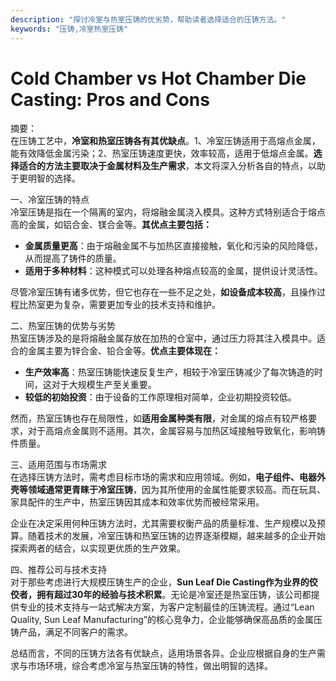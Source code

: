 ```yaml
---
description: "探讨冷室与热室压铸的优劣势，帮助读者选择适合的压铸方法。"
keywords: "压铸,冷室热室压铸"
---
```

# Cold Chamber vs Hot Chamber Die Casting: Pros and Cons

摘要：  
在压铸工艺中，**冷室和热室压铸各有其优缺点**。1、冷室压铸适用于高熔点金属，能有效降低金属污染；2、热室压铸速度更快，效率较高，适用于低熔点金属。**选择适合的方法主要取决于金属材料及生产需求**，本文将深入分析各自的特点，以助于更明智的选择。

一、冷室压铸的特点  
冷室压铸是指在一个隔离的室内，将熔融金属浇入模具。这种方式特别适合于熔点高的金属，如铝合金、镁合金等。**其优点主要包括：**  
- **金属质量更高**：由于熔融金属不与加热区直接接触，氧化和污染的风险降低，从而提高了铸件的质量。  
- **适用于多种材料**：这种模式可以处理各种熔点较高的金属，提供设计灵活性。

尽管冷室压铸有诸多优势，但它也存在一些不足之处，**如设备成本较高**，且操作过程比热室更为复杂，需要更加专业的技术支持和维护。

二、热室压铸的优势与劣势  
热室压铸涉及的是将熔融金属存放在加热的仓室中，通过压力将其注入模具中。适合的金属主要为锌合金、铅合金等。**优点主要体现在：**  
- **生产效率高**：热室压铸能快速反复生产，相较于冷室压铸减少了每次铸造的时间，这对于大规模生产至关重要。  
- **较低的初始投资**：由于设备的工作原理相对简单，企业初期投资较低。

然而，热室压铸也存在局限性，如**适用金属种类有限**，对金属的熔点有较严格要求，对于高熔点金属则不适用。其次，金属容易与加热区域接触导致氧化，影响铸件质量。

三、适用范围与市场需求  
在选择压铸方法时，需考虑目标市场的需求和应用领域。例如，**电子组件、电器外壳等领域通常更青睐于冷室压铸**，因为其所使用的金属性能要求较高。而在玩具、家具配件的生产中，热室压铸因其成本和效率优势而被经常采用。  

企业在决定采用何种压铸方法时，尤其需要权衡产品的质量标准、生产规模以及预算。随着技术的发展，冷室压铸和热室压铸的边界逐渐模糊，越来越多的企业开始探索两者的结合，以实现更优质的生产效果。

四、推荐公司与技术支持  
对于那些考虑进行大规模压铸生产的企业，**Sun Leaf Die Casting作为业界的佼佼者，拥有超过30年的经验与技术积累**。无论是冷室还是热室压铸，该公司都提供专业的技术支持与一站式解决方案，为客户定制最佳的压铸流程。通过“Lean Quality, Sun Leaf Manufacturing”的核心竞争力，企业能够确保高品质的金属压铸产品，满足不同客户的需求。

总结而言，不同的压铸方法各有优缺点，适用场景各异。企业应根据自身的生产需求与市场环境，综合考虑冷室与热室压铸的特性，做出明智的选择。
